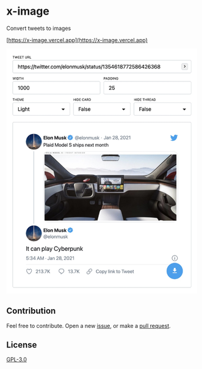 # x-image

Convert tweets to images

[https://x-image.vercel.app](https://x-image.vercel.app)

<img src="./preview/3.jpg" alt="" width="500" />

## Contribution

Feel free to contribute. Open a new [issue](https://github.com/ozgrozer/x-image/issues), or make a [pull request](https://github.com/ozgrozer/x-image/pulls).

## License

[GPL-3.0](license)
